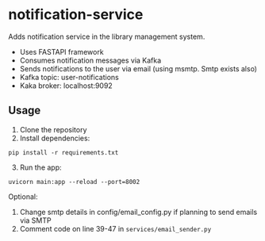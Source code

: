 # notification-service #

Adds notification service in the library management system.

- Uses FASTAPI framework
- Consumes notification messages via Kafka
- Sends notifications to the user via email (using msmtp. Smtp exists also)
- Kafka topic: user-notifications
- Kaka broker: localhost:9092

## Usage
1. Clone the repository
2. Install dependencies:
```
pip install -r requirements.txt
```
3. Run the app:
```
uvicorn main:app --reload --port=8002
```
Optional:
1. Change smtp details in config/email_config.py if planning to send emails via SMTP
2. Comment code on line 39-47 in `services/email_sender.py` 